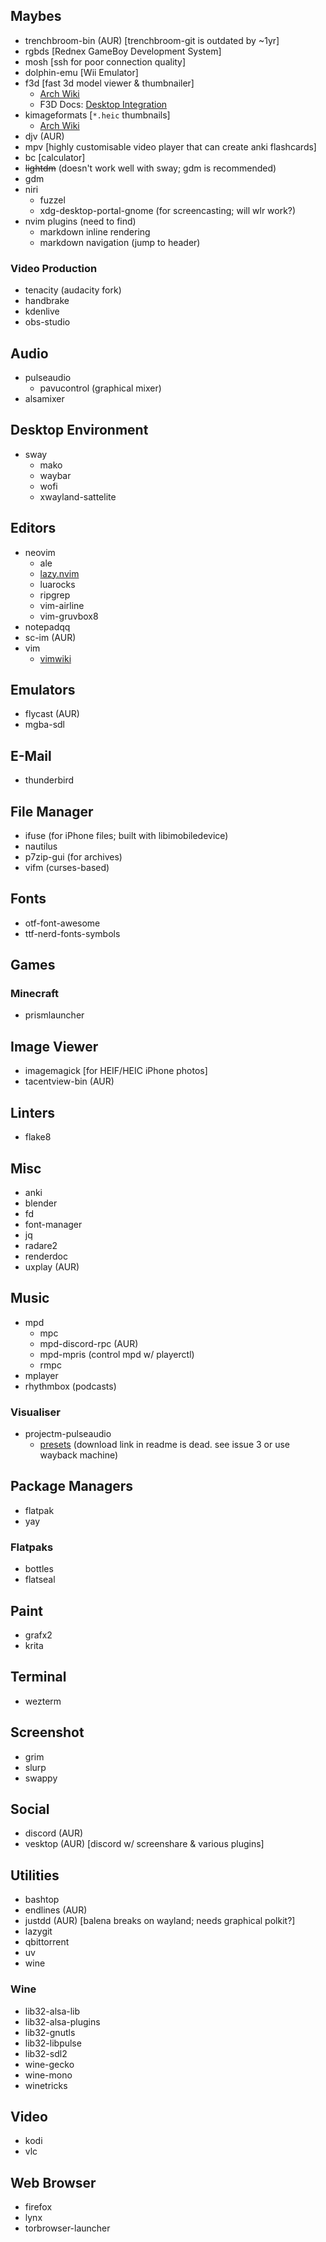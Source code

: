 ## Maybes
 * trenchbroom-bin (AUR) [trenchbroom-git is outdated by ~1yr]
 * rgbds [Rednex GameBoy Development System]
 * mosh [ssh for poor connection quality]
 * dolphin-emu [Wii Emulator]
 * f3d [fast 3d model viewer & thumbnailer]
   - [Arch Wiki](https://wiki.archlinux.org/title/File_manager_functionality#Thumbnail_previews)
   - F3D Docs: [Desktop Integration](https://f3d.app/doc/user/DESKTOP_INTEGRATION.html)
 * kimageformats [`*.heic` thumbnails]
   - [Arch Wiki](https://wiki.archlinux.org/title/Dolphin#File_previews)
 * djv (AUR)
 * mpv [highly customisable video player that can create anki flashcards]
 * bc [calculator]
 * ~~lightdm~~ (doesn't work well with sway; gdm is recommended)
 * gdm
 * niri
   - fuzzel
   - xdg-desktop-portal-gnome (for screencasting; will wlr work?)
 * nvim plugins (need to find)
   - markdown inline rendering
   - markdown navigation (jump to header)

### Video Production
 * tenacity (audacity fork)
 * handbrake
 * kdenlive
 * obs-studio


## Audio
 * pulseaudio
   - pavucontrol (graphical mixer)
 * alsamixer


## Desktop Environment
 * sway
   - mako
   - waybar
   - wofi
   - xwayland-sattelite


## Editors
 * neovim
   - ale
   - [lazy.nvim](https://lazy.folke.io/)
   - luarocks
   - ripgrep
   - vim-airline
   - vim-gruvbox8
 * notepadqq
 * sc-im (AUR)
 * vim
   - [vimwiki](https://github.com/vimwiki/vimwiki)


## Emulators
 * flycast (AUR)
 * mgba-sdl


## E-Mail
 * thunderbird


## File Manager
 * ifuse (for iPhone files; built with libimobiledevice)
 * nautilus
 * p7zip-gui (for archives)
 * vifm (curses-based)


## Fonts
 * otf-font-awesome
 * ttf-nerd-fonts-symbols


## Games
### Minecraft
 * prismlauncher


## Image Viewer
 * imagemagick [for HEIF/HEIC iPhone photos]
 * tacentview-bin (AUR)


## Linters
 * flake8


## Misc
 * anki
 * blender
 * fd
 * font-manager
 * jq
 * radare2
 * renderdoc
 * uxplay (AUR)


## Music
 * mpd
   - mpc
   - mpd-discord-rpc (AUR)
   - mpd-mpris (control mpd w/ playerctl)
   - rmpc
 * mplayer
 * rhythmbox (podcasts)

### Visualiser
 * projectm-pulseaudio
   - [presets](https://github.com/projectM-visualizer/presets-cream-of-the-crop/)
     (download link in readme is dead. see issue 3 or use wayback machine)


## Package Managers
 * flatpak
 * yay

### Flatpaks
 * bottles
 * flatseal


## Paint
 * grafx2
 * krita


## Terminal
 * wezterm


## Screenshot
 * grim
 * slurp
 * swappy


## Social
 * discord (AUR)
 * vesktop (AUR) [discord w/ screenshare & various plugins]


## Utilities
 * bashtop
 * endlines (AUR)
 * justdd (AUR) [balena breaks on wayland; needs graphical polkit?]
 * lazygit
 * qbittorrent
 * uv
 * wine

### Wine
 * lib32-alsa-lib
 * lib32-alsa-plugins
 * lib32-gnutls
 * lib32-libpulse
 * lib32-sdl2
 * wine-gecko
 * wine-mono
 * winetricks


## Video
 * kodi
 * vlc


## Web Browser
 * firefox
 * lynx
 * torbrowser-launcher
